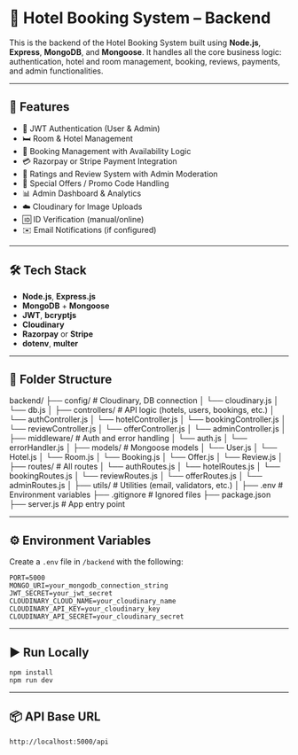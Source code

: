# 🏨 Hotel Booking System – Backend

This is the backend of the Hotel Booking System built using **Node.js**, **Express**, **MongoDB**, and **Mongoose**. It handles all the core business logic: authentication, hotel and room management, booking, reviews, payments, and admin functionalities.

---

## 🚀 Features

- 🔐 JWT Authentication (User & Admin)
- 🛏️ Room & Hotel Management
- 📅 Booking Management with Availability Logic
- 💳 Razorpay or Stripe Payment Integration
- 📝 Ratings and Review System with Admin Moderation
- 🎁 Special Offers / Promo Code Handling
- 📊 Admin Dashboard & Analytics
- ☁️ Cloudinary for Image Uploads
- 🆔 ID Verification (manual/online)
- ✉️ Email Notifications (if configured)

---

## 🛠️ Tech Stack

- **Node.js**, **Express.js**
- **MongoDB** + **Mongoose**
- **JWT**, **bcryptjs**
- **Cloudinary**
- **Razorpay** or **Stripe**
- **dotenv**, **multer**

---

## 📂 Folder Structure

backend/
├── config/ # Cloudinary, DB connection
│ └── cloudinary.js
│ └── db.js
│
├── controllers/ # API logic (hotels, users, bookings, etc.)
│ └── authController.js
│ └── hotelController.js
│ └── bookingController.js
│ └── reviewController.js
│ └── offerController.js
│ └── adminController.js
│
├── middleware/ # Auth and error handling
│ └── auth.js
│ └── errorHandler.js
│
├── models/ # Mongoose models
│ └── User.js
│ └── Hotel.js
│ └── Room.js
│ └── Booking.js
│ └── Offer.js
│ └── Review.js
│
├── routes/ # All routes
│ └── authRoutes.js
│ └── hotelRoutes.js
│ └── bookingRoutes.js
│ └── reviewRoutes.js
│ └── offerRoutes.js
│ └── adminRoutes.js
│
├── utils/ # Utilities (email, validators, etc.)
│
├── .env # Environment variables
├── .gitignore # Ignored files
├── package.json
├── server.js # App entry point

---

## ⚙️ Environment Variables

Create a `.env` file in `/backend` with the following:

```env
PORT=5000
MONGO_URI=your_mongodb_connection_string
JWT_SECRET=your_jwt_secret
CLOUDINARY_CLOUD_NAME=your_cloudinary_name
CLOUDINARY_API_KEY=your_cloudinary_key
CLOUDINARY_API_SECRET=your_cloudinary_secret
```
---

## ▶️ Run Locally

```cd backend
npm install
npm run dev
```
---

## 📦 API Base URL

```http://localhost:5000/api```



